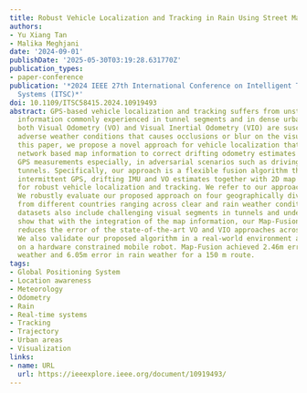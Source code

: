 ```yaml
---
title: Robust Vehicle Localization and Tracking in Rain Using Street Maps
authors:
- Yu Xiang Tan
- Malika Meghjani
date: '2024-09-01'
publishDate: '2025-05-30T03:19:28.631770Z'
publication_types:
- paper-conference
publication: '*2024 IEEE 27th International Conference on Intelligent Transportation
  Systems (ITSC)*'
doi: 10.1109/ITSC58415.2024.10919493
abstract: GPS-based vehicle localization and tracking suffers from unstable positional
  information commonly experienced in tunnel segments and in dense urban areas. Also,
  both Visual Odometry (VO) and Visual Inertial Odometry (VIO) are susceptible to
  adverse weather conditions that causes occlusions or blur on the visual input. In
  this paper, we propose a novel approach for vehicle localization that uses street
  network based map information to correct drifting odometry estimates and intermittent
  GPS measurements especially, in adversarial scenarios such as driving in rain and
  tunnels. Specifically, our approach is a flexible fusion algorithm that integrates
  intermittent GPS, drifting IMU and VO estimates together with 2D map information
  for robust vehicle localization and tracking. We refer to our approach as Map-Fusion.
  We robustly evaluate our proposed approach on four geographically diverse datasets
  from different countries ranging across clear and rain weather conditions. These
  datasets also include challenging visual segments in tunnels and underpasses. We
  show that with the integration of the map information, our Map-Fusion algorithm
  reduces the error of the state-of-the-art VO and VIO approaches across all datasets.
  We also validate our proposed algorithm in a real-world environment and in real-time
  on a hardware constrained mobile robot. Map-Fusion achieved 2.46m error in clear
  weather and 6.05m error in rain weather for a 150 m route.
tags:
- Global Positioning System
- Location awareness
- Meteorology
- Odometry
- Rain
- Real-time systems
- Tracking
- Trajectory
- Urban areas
- Visualization
links:
- name: URL
  url: https://ieeexplore.ieee.org/document/10919493/
---
```

